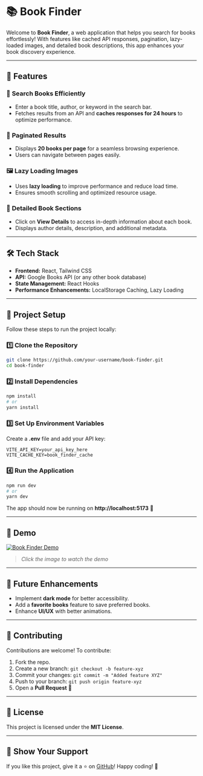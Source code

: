 # 📚 Book Finder

Welcome to **Book Finder**, a web application that helps you search for books effortlessly! With features like cached API responses, pagination, lazy-loaded images, and detailed book descriptions, this app enhances your book discovery experience.

---

## 🚀 Features

### 🔎 **Search Books Efficiently**
- Enter a book title, author, or keyword in the search bar.
- Fetches results from an API and **caches responses for 24 hours** to optimize performance.

### 📄 **Paginated Results**
- Displays **20 books per page** for a seamless browsing experience.
- Users can navigate between pages easily.

### 🖼️ **Lazy Loading Images**
- Uses **lazy loading** to improve performance and reduce load time.
- Ensures smooth scrolling and optimized resource usage.

### 📖 **Detailed Book Sections**
- Click on **View Details** to access in-depth information about each book.
- Displays author details, description, and additional metadata.

---

## 🛠️ Tech Stack

- **Frontend:** React, Tailwind CSS
- **API:** Google Books API (or any other book database)
- **State Management:** React Hooks
- **Performance Enhancements:** LocalStorage Caching, Lazy Loading

---

## 📂 Project Setup

Follow these steps to run the project locally:

### 1️⃣ Clone the Repository
```bash
git clone https://github.com/your-username/book-finder.git
cd book-finder
```

### 2️⃣ Install Dependencies
```bash
npm install
# or
yarn install
```

### 3️⃣ Set Up Environment Variables
Create a **.env** file and add your API key:
```env
VITE_API_KEY=your_api_key_here
VITE_CACHE_KEY=book_finder_cache
```

### 4️⃣ Run the Application
```bash
npm run dev
# or
yarn dev
```

The app should now be running on **http://localhost:5173** 🚀

---

## 🎥 Demo
[![Book Finder Demo](https://via.placeholder.com/800x400)](https://your-demo-link.com)
> _Click the image to watch the demo_

---

## 📌 Future Enhancements
- Implement **dark mode** for better accessibility.
- Add a **favorite books** feature to save preferred books.
- Enhance **UI/UX** with better animations.

---

## 🤝 Contributing
Contributions are welcome! To contribute:
1. Fork the repo.
2. Create a new branch: `git checkout -b feature-xyz`
3. Commit your changes: `git commit -m "Added feature XYZ"`
4. Push to your branch: `git push origin feature-xyz`
5. Open a **Pull Request** 🎉

---

## 📜 License
This project is licensed under the **MIT License**.

---

## 🌟 Show Your Support
If you like this project, give it a ⭐ on [GitHub](https://github.com/your-username/book-finder)! Happy coding! 🚀

